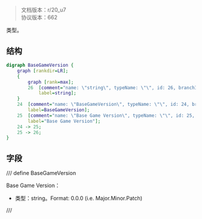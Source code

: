 # <!-- md:samp BaseGameVersion -->

> 文档版本：r/20_u7<br/>协议版本：662

<!-- md:samp BaseGameVersion -->类型。

## 结构

```dot
digraph BaseGameVersion {
	graph [rankdir=LR];
	{
		graph [rank=max];
		26	[comment="name: \"string\", typeName: \"\", id: 26, branchId: 0, recurseId: -1, attributes: 512, notes: \"\"",
			label=string];
	}
	24	[comment="name: \"BaseGameVersion\", typeName: \"\", id: 24, branchId: 0, recurseId: -1, attributes: 0, notes: \"\"",
		label=BaseGameVersion];
	25	[comment="name: \"Base Game Version\", typeName: \"\", id: 25, branchId: 0, recurseId: -1, attributes: 0, notes: \"Format: 0.0.0 (i.e. Major.Minor.Patch)\"",
		label="Base Game Version"];
	24 -> 25;
	25 -> 26;
}

```

## 字段

/// define
BaseGameVersion

Base Game Version：<!-- md:samp string -->

- 类型：string。Format: 0.0.0 (i.e. Major.Minor.Patch)


///

